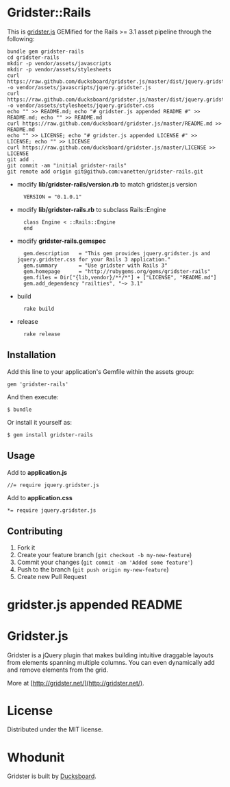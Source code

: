 # Gridster::Rails

This is [gridster.js](http://gridster.net) GEMified for the Rails >= 3.1 asset pipeline through the following:

	bundle gem gridster-rails
	cd gridster-rails
	mkdir -p vendor/assets/javascripts
	mkdir -p vendor/assets/stylesheets
	curl https://raw.github.com/ducksboard/gridster.js/master/dist/jquery.gridster.js -o vendor/assets/javascripts/jquery.gridster.js
	curl https://raw.github.com/ducksboard/gridster.js/master/dist/jquery.gridster.css -o vendor/assets/stylesheets/jquery.gridster.css
	echo "" >> README.md; echo "# gridster.js appended README #" >> README.md; echo "" >> README.md
	curl https://raw.github.com/ducksboard/gridster.js/master/README.md >> README.md
	echo "" >> LICENSE; echo "# gridster.js appended LICENSE #" >> LICENSE; echo "" >> LICENSE
	curl https://raw.github.com/ducksboard/gridster.js/master/LICENSE >> LICENSE
	git add .
	git commit -am "initial gridster-rails"
	git remote add origin git@github.com:vanetten/gridster-rails.git

* modify **lib/gridster-rails/version.rb** to match gridster.js version

		VERSION = "0.1.0.1"

* modify **lib/gridster-rails.rb** to subclass Rails::Engine

		class Engine < ::Rails::Engine
		end

* modify **gridster-rails.gemspec**

		gem.description   = "This gem provides jquery.gridster.js and jquery.gridster.css for your Rails 3 application."
		gem.summary       = "Use gridster with Rails 3"
		gem.homepage      = "http://rubygems.org/gems/gridster-rails"
		gem.files = Dir["{lib,vendor}/**/*"] + ["LICENSE", "README.md"]
		gem.add_dependency "railties", "~> 3.1"

* build

		rake build

* release

		rake release

## Installation

Add this line to your application's Gemfile within the assets group:

    gem 'gridster-rails'

And then execute:

    $ bundle

Or install it yourself as:

    $ gem install gridster-rails

## Usage

Add to **application.js**

	//= require jquery.gridster.js

Add to **application.css**

	*= require jquery.gridster.js

## Contributing

1. Fork it
2. Create your feature branch (`git checkout -b my-new-feature`)
3. Commit your changes (`git commit -am 'Added some feature'`)
4. Push to the branch (`git push origin my-new-feature`)
5. Create new Pull Request

# gridster.js appended README #

Gridster.js
===========

Gridster is a jQuery plugin that makes building intuitive draggable
layouts from elements spanning multiple columns. You can even
dynamically add and remove elements from the grid.

More at [http://gridster.net/](http://gridster.net/).

License
=======

Distributed under the MIT license.

Whodunit
========

Gridster is built by [Ducksboard](http://ducksboard.com/).
